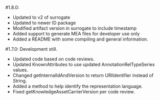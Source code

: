 #1.8.0:
* Updated to v2 of surrogate
* Updated to newer ID package
* Modified artifact version in surrogate to include timestamp
* Added support to generate MEA files for developer use only
* Added a README with some compiling and general information.

#1.7.0: 
Development still.
* Updated code based on code reviews.
* Updated KnownAttributes to use updated AnnotationRelTypeSeries values.
* Changed getInternalIdAndVersion to return URIIdentifier instead of String.
* Added a method to help identify the representation language.
* Fixed getKnowledgeAssetCarrierVersion per code review.